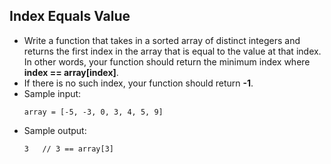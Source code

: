 ## Index Equals Value

- Write a function that takes in a sorted array of distinct integers and returns the first index in the array that is equal to the value at that index. In other words, your function should return the minimum index where
**index == array[index]**.
- If there is no such index, your function should return **-1**.
- Sample input:
    ~~~
    array = [-5, -3, 0, 3, 4, 5, 9]
    ~~~
- Sample output:
    ~~~
    3   // 3 == array[3]
    ~~~